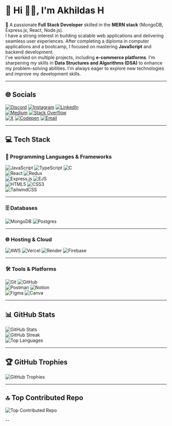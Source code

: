 # 💫 Hi 👋🏻, I'm Akhildas H
👋 A passionate **Full Stack Developer** skilled in the **MERN stack** (MongoDB, Express.js, React, Node.js).  
I have a strong interest in building scalable web applications and delivering seamless user experiences. After completing a diploma in computer applications and a bootcamp, I focused on mastering **JavaScript** and backend development.  
I've worked on multiple projects, including **e-commerce platforms**. I'm sharpening my skills in **Data Structures and Algorithms (DSA)** to enhance my problem-solving abilities. I'm always eager to explore new technologies and improve my development skills.

---

## 🌐 Socials

[![Discord](https://img.shields.io/badge/Discord-%237289DA.svg?logo=discord&logoColor=white)](https://discord.gg/akhildas675) 
[![Instagram](https://img.shields.io/badge/Instagram-%23E4405F.svg?logo=Instagram&logoColor=white)](https://instagram.com/akhildas_675) 
[![LinkedIn](https://img.shields.io/badge/LinkedIn-%230077B5.svg?logo=linkedin&logoColor=white)](https://linkedin.com/in/akhildas675)  
[![Medium](https://img.shields.io/badge/Medium-12100E?logo=medium&logoColor=white)](https://medium.com/@akhildas675) 
[![Stack Overflow](https://img.shields.io/badge/-Stackoverflow-FE7A16?logo=stack-overflow&logoColor=white)](https://stackoverflow.com/users/akhildas675)  
[![X](https://img.shields.io/badge/X-black.svg?logo=X&logoColor=white)](https://x.com/akhildas675)
[![Codepen](https://img.shields.io/badge/Codepen-000000?logo=codepen&logoColor=white)](https://codepen.io/akhildas675) 
[![Email](https://img.shields.io/badge/Email-D14836?logo=gmail&logoColor=white)](mailto:akhildas675@gmail.com)

---

## 💻 Tech Stack
### 🚀 Programming Languages & Frameworks
![JavaScript](https://img.shields.io/badge/javascript-%23000000.svg?style=for-the-badge&logo=javascript&logoColor=%23F7DF1E) 
![TypeScript](https://img.shields.io/badge/typescript-%23000000.svg?style=for-the-badge&logo=typescript&logoColor=white) 
![C](https://img.shields.io/badge/c-%23000000.svg?style=for-the-badge&logo=c&logoColor=white)  
![React](https://img.shields.io/badge/react-%23000000.svg?style=for-the-badge&logo=react&logoColor=%2361DAFB) 
![Redux](https://img.shields.io/badge/redux-%23000000.svg?style=for-the-badge&logo=redux&logoColor=white)  
![Express.js](https://img.shields.io/badge/express.js-%23000000.svg?style=for-the-badge&logo=express&logoColor=%2361DAFB) 
![EJS](https://img.shields.io/badge/ejs-%23000000.svg?style=for-the-badge&logo=ejs&logoColor=black)  
![HTML5](https://img.shields.io/badge/html5-%23000000.svg?style=for-the-badge&logo=html5&logoColor=white) 
![CSS3](https://img.shields.io/badge/css3-%23000000.svg?style=for-the-badge&logo=css3&logoColor=white)  
![TailwindCSS](https://img.shields.io/badge/tailwindcss-%23000000.svg?style=for-the-badge&logo=tailwind-css&logoColor=white)

---

### 🗄️ Databases
![MongoDB](https://img.shields.io/badge/MongoDB-%23000000.svg?style=for-the-badge&logo=mongodb&logoColor=white) 
![Postgres](https://img.shields.io/badge/postgres-%23000000.svg?style=for-the-badge&logo=postgresql&logoColor=white)

---

### 🌐 Hosting & Cloud
![AWS](https://img.shields.io/badge/AWS-%23000000.svg?style=for-the-badge&logo=amazon-aws&logoColor=white) 
![Vercel](https://img.shields.io/badge/vercel-%23000000.svg?style=for-the-badge&logo=vercel&logoColor=white) 
![Render](https://img.shields.io/badge/Render-%23000000.svg?style=for-the-badge&logo=render&logoColor=white) 
![Firebase](https://img.shields.io/badge/firebase-%23000000.svg?style=for-the-badge&logo=firebase)

---

### 🛠️ Tools & Platforms
![Git](https://img.shields.io/badge/git-%23000000.svg?style=for-the-badge&logo=git&logoColor=white) 
![GitHub](https://img.shields.io/badge/github-%23000000.svg?style=for-the-badge&logo=github&logoColor=white)  
![Postman](https://img.shields.io/badge/Postman-%23000000?style=for-the-badge&logo=postman&logoColor=white) 
![Notion](https://img.shields.io/badge/Notion-%23000000.svg?style=for-the-badge&logo=notion&logoColor=white)  
![Figma](https://img.shields.io/badge/figma-%23000000.svg?style=for-the-badge&logo=figma&logoColor=white) 
![Canva](https://img.shields.io/badge/Canva-%23000000.svg?style=for-the-badge&logo=Canva&logoColor=white)

---

## 📊 GitHub Stats
![GitHub Stats](https://github-readme-stats.vercel.app/api?username=akhildas675&theme=transparent&hide_border=true)  
![GitHub Streak](https://nirzak-streak-stats.vercel.app/?user=akhildas675&theme=transparent&hide_border=true)  
![Top Languages](https://github-readme-stats.vercel.app/api/top-langs/?username=akhildas675&theme=transparent&hide_border=true&layout=compact)

---

## 🏆 GitHub Trophies
![GitHub Trophies](https://github-profile-trophy.vercel.app/?username=akhildas675&theme=radical&no-frame=true&no-bg=true&margin-w=4)

---

## 🔝 Top Contributed Repo
![Top Contributed Repo](https://github-contributor-stats.vercel.app/api?username=akhildas675&limit=5&theme=transparent&combine_all_yearly_contributions=true)


--
